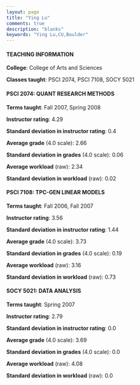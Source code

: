 ```yaml
---
layout: page
title: "Ying Lu" 
comments: true
description: "blanks"
keywords: "Ying Lu,CU,Boulder"
---
```

<head>
<script src="https://ajax.googleapis.com/ajax/libs/jquery/2.1.3/jquery.min.js"></script>
<script src="https://dl.dropboxusercontent.com/s/pc42nxpaw1ea4o9/highcharts.js?dl=0"></script>
<!-- <script src="../assets/js/highcharts.js"></script> -->
<style type="text/css">@font-face {
	font-family: "Bebas Neue";
	src: url(https://www.filehosting.org/file/details/544349/BebasNeue Regular.otf) format("opentype");
	}
	h1.Bebas { 
		font-family: "Bebas Neue", Verdana, Tahoma;
	}
</style>
</head>
	   
#### TEACHING INFORMATION

**College**: College of Arts and Sciences

**Classes taught**: PSCI 2074, PSCI 7108, SOCY 5021

#### PSCI 2074: QUANT RESEARCH METHODS

**Terms taught**: Fall 2007, Spring 2008

**Instructor rating**: 4.29

**Standard deviation in instructor rating**: 0.4

**Average grade** (4.0 scale): 2.66

**Standard deviation in grades** (4.0 scale): 0.06

**Average workload** (raw): 2.34

**Standard deviation in workload** (raw): 0.02

#### PSCI 7108: TPC-GEN LINEAR MODELS

**Terms taught**: Fall 2006, Fall 2007

**Instructor rating**: 3.56

**Standard deviation in instructor rating**: 1.44

**Average grade** (4.0 scale): 3.73

**Standard deviation in grades** (4.0 scale): 0.19

**Average workload** (raw): 3.16

**Standard deviation in workload** (raw): 0.73

#### SOCY 5021: DATA ANALYSIS

**Terms taught**: Spring 2007

**Instructor rating**: 2.79

**Standard deviation in instructor rating**: 0.0

**Average grade** (4.0 scale): 3.69

**Standard deviation in grades** (4.0 scale): 0.0

**Average workload** (raw): 4.08

**Standard deviation in workload** (raw): 0.0

